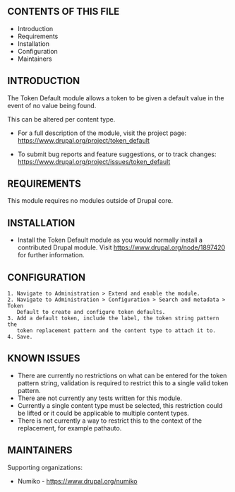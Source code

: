 CONTENTS OF THIS FILE
---------------------

 * Introduction
 * Requirements
 * Installation
 * Configuration
 * Maintainers


INTRODUCTION
------------

The Token Default module allows a token to be given a default value in the
event of no value being found.

This can be altered per content type.

 * For a full description of the module, visit the project page:
   https://www.drupal.org/project/token_default

 * To submit bug reports and feature suggestions, or to track changes:
   https://www.drupal.org/project/issues/token_default


REQUIREMENTS
------------

This module requires no modules outside of Drupal core.


INSTALLATION
------------

 * Install the Token Default module as you would normally install a contributed
   Drupal module. Visit https://www.drupal.org/node/1897420 for further
   information.


CONFIGURATION
-------------

    1. Navigate to Administration > Extend and enable the module.
    2. Navigate to Administration > Configuration > Search and metadata > Token
       Default to create and configure token defaults.
    3. Add a default token, include the label, the token string pattern the
       token replacement pattern and the content type to attach it to.
    4. Save.


KNOWN ISSUES
------------

 * There are currently no restrictions on what can be entered for the token
   pattern string, validation is required to restrict this to a single valid
   token pattern.
 * There are not currently any tests written for this module.
 * Currently a single content type must be selected, this restriction could be
   lifted or it could be applicable to multiple content types.
 * There is not currently a way to restrict this to the context of the
   replacement, for example pathauto.


MAINTAINERS
-----------

Supporting organizations:

 * Numiko - https://www.drupal.org/numiko

